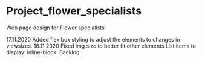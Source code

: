 # Project_flower_specialists

Web page design for Flower specialists

17.11.2020
Added flex box styling to adjust the elements to changes in viewsizes.
18.11.2020
Fixed img size to better fit other elements
List items to display: inline-block.
Backlog:

